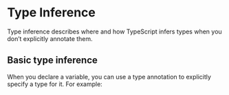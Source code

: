 # Type Inference
Type inference describes where and how TypeScript infers types when you don’t explicitly annotate them.

## Basic type inference
When you declare a variable, you can use a type annotation to explicitly specify a type for it. For example:

